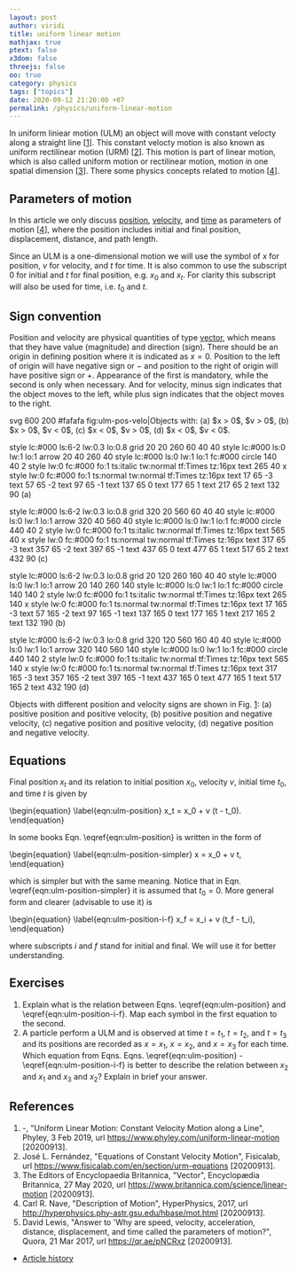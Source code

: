 ```yaml
---
layout: post
author: viridi
title: uniform linear motion
mathjax: true
ptext: false
x3dom: false
threejs: false
oo: true
category: physics
tags: ["topics"]
date: 2020-09-12 21:20:00 +07
permalink: /physics/uniform-linear-motion
---
```

In uniform liniear motion (ULM) an object will move with constant velocty along a straight line [[1](#ref1)]. This constant velocty motion is also known as uniform rectilinear motion (URM) [[2](#ref1)]. This motion is part of linear motion, which is also called uniform motion or rectilinear motion, motion in one spatial dimension [[3](#ref3)]. There some physics concepts related to motion [[4](#ref4)].


## Parameters of motion
In this article we only discuss [position](position), [velocity](velocity), and [time](time) as parameters of motion [[4](#ref4)], where the position includes initial and final position, displacement, distance, and path length.

Since an ULM is a one-dimensional motion we will use the symbol of $x$ for position, $v$ for velocity, and $t$ for time. It is also common to use the subscript $0$ for initial and $t$ for final position, e.g. $x_0$ and $x_t$. For clarity this subscript will also be used for time, i.e.  $t_0$ and $t$.


## Sign convention
Position and velocity are physical quantities of type [vector](vector), which means that they have value (magnitude) and direction (sign). There should be an origin in defining position where it is indicated as $x = 0$. Position to the left of origin will have negative sign or $-$ and position to the right of origin will have positive sign or $+$. Appearance of the first is mandatory, while the second is only when necessary. And for velocity, minus sign indicates that the object moves to the left, while plus sign indicates that the object moves to the right.

<oo>
svg 600 200 #fafafa fig:ulm-pos-velo|Objects with: (a) $x > 0$, $v > 0$, (b) $x > 0$, $v < 0$, (c) $x < 0$, $v > 0$, (d) $x < 0$, $v < 0$.

style lc:#000 ls:6-2 lw:0.3 lo:0.8
grid 20 20 260 60 40 40
style lc:#000 ls:0 lw:1 lo:1
arrow 20 40 260 40
style lc:#000 ls:0 lw:1 lo:1 fc:#000
circle 140 40 2
style lw:0 fc:#000 fo:1 ts:italic tw:normal tf:Times tz:16px
text 265 40 x
style lw:0 fc:#000 fo:1 ts:normal tw:normal tf:Times tz:16px
text 17 65 -3
text 57 65 -2
text 97 65 -1
text 137 65 0
text 177 65 1
text 217 65 2
text 132 90 (a)

style lc:#000 ls:6-2 lw:0.3 lo:0.8
grid 320 20 560 60 40 40
style lc:#000 ls:0 lw:1 lo:1
arrow 320 40 560 40
style lc:#000 ls:0 lw:1 lo:1 fc:#000
circle 440 40 2
style lw:0 fc:#000 fo:1 ts:italic tw:normal tf:Times tz:16px
text 565 40 x
style lw:0 fc:#000 fo:1 ts:normal tw:normal tf:Times tz:16px
text 317 65 -3
text 357 65 -2
text 397 65 -1
text 437 65 0
text 477 65 1
text 517 65 2
text 432 90 (c)

style lc:#000 ls:6-2 lw:0.3 lo:0.8
grid 20 120 260 160 40 40
style lc:#000 ls:0 lw:1 lo:1
arrow 20 140 260 140
style lc:#000 ls:0 lw:1 lo:1 fc:#000
circle 140 140 2
style lw:0 fc:#000 fo:1 ts:italic tw:normal tf:Times tz:16px
text 265 140 x
style lw:0 fc:#000 fo:1 ts:normal tw:normal tf:Times tz:16px
text 17 165 -3
text 57 165 -2
text 97 165 -1
text 137 165 0
text 177 165 1
text 217 165 2
text 132 190 (b)

style lc:#000 ls:6-2 lw:0.3 lo:0.8
grid 320 120 560 160 40 40
style lc:#000 ls:0 lw:1 lo:1
arrow 320 140 560 140
style lc:#000 ls:0 lw:1 lo:1 fc:#000
circle 440 140 2
style lw:0 fc:#000 fo:1 ts:italic tw:normal tf:Times tz:16px
text 565 140 x
style lw:0 fc:#000 fo:1 ts:normal tw:normal tf:Times tz:16px
text 317 165 -3
text 357 165 -2
text 397 165 -1
text 437 165 0
text 477 165 1
text 517 165 2
text 432 190 (d)
</oo>

Objects with different position and velocity signs are shown in Fig. <a href="#fig:ulm-pos-velo">1</a>: (a) positive position and positive velocity, (b) positive position and negative velocity, (c) negative position and positive velocity, (d) negative position and negative velocity.


## Equations
Final position $x_t$ and its relation to initial position $x_0$, velocity $v$, initial time $t_0$, and time $t$ is given by

\begin{equation}
\label{eqn:ulm-position}
x_t = x_0 + v (t - t_0).
\end{equation}

In some books Eqn. \eqref{eqn:ulm-position} is written in the form of

\begin{equation}
\label{eqn:ulm-position-simpler}
x = x_0 + v t,
\end{equation}

which is simpler but with the same meaning. Notice that in Eqn. \eqref{eqn:ulm-position-simpler} it is assumed that $t_0 = 0$. More general form and clearer (advisable to use it) is

\begin{equation}
\label{eqn:ulm-position-i-f}
x_f = x_i + v (t_f - t_i),
\end{equation}

where subscripts $i$ and $f$ stand for initial and final. We will use it for better understanding.


## Exercises
1. Explain what is the relation between Eqns. \eqref{eqn:ulm-position} and \eqref{eqn:ulm-position-i-f}. Map each symbol in the first equation to the second.
2. A particle perform a ULM and is observed at time $t = t_1$, $t = t_2$, and $t = t_3$ and its positions are recorded as $x = x_1$, $x = x_2$, and $x = x_3$ for each time. Which equation from Eqns.  Eqns. \eqref{eqn:ulm-position} - \eqref{eqn:ulm-position-i-f} is better to describe the relation between $x_2$ and $x_1$ and $x_3$ and $x_2$? Explain in brief your answer.


## References
1. <a name="ref2"></a>-, "Uniform Linear Motion: Constant Velocity Motion along a Line", Phyley, 3 Feb 2019, url <https://www.phyley.com/uniform-linear-motion> [20200913].
2. <a name="ref2"></a>José L. Fernández, "Equations of Constant Velocity Motion", Fisicalab, url <https://www.fisicalab.com/en/section/urm-equations> [20200913].
3. <a name="ref3"></a>The Editors of Encyclopaedia Britannica, "Vector", Encyclopædia Britannica, 27 May 2020, url <https://www.britannica.com/science/linear-motion> [20200913].
4. <a name="ref4"></a>Carl R. Nave, "Description of Motion", HyperPhysics, 2017, url <http://hyperphysics.phy-astr.gsu.edu/hbase/mot.html> [20200913].
5. <a name="ref5"></a>David Lewis, "Answer to 'Why are speed, velocity, acceleration, distance, displacement, and time called the parameters of motion?", Quora, 21 Mar 2017, url <https://qr.ae/pNCRxz> [20200913].

+ [Article history](https://github.com/butiran/butiran.github.io/commits/master/_posts/phys/2020-09-12-uniform-linear-motion.md)
